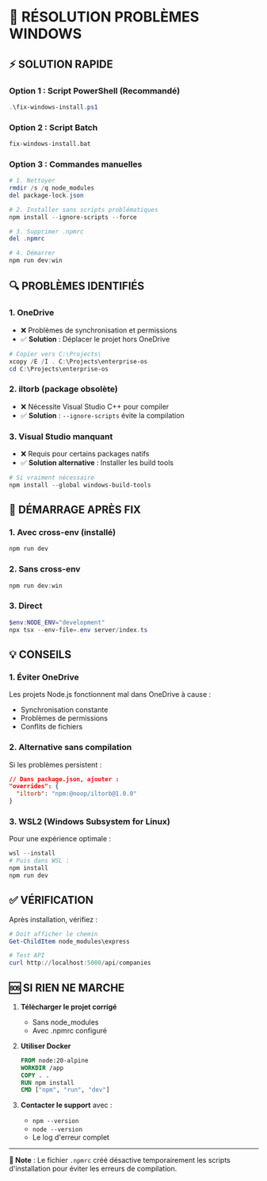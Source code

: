 # 🚨 RÉSOLUTION PROBLÈMES WINDOWS

## ⚡ SOLUTION RAPIDE

### Option 1 : Script PowerShell (Recommandé)
```powershell
.\fix-windows-install.ps1
```

### Option 2 : Script Batch
```cmd
fix-windows-install.bat
```

### Option 3 : Commandes manuelles
```powershell
# 1. Nettoyer
rmdir /s /q node_modules
del package-lock.json

# 2. Installer sans scripts problématiques
npm install --ignore-scripts --force

# 3. Supprimer .npmrc
del .npmrc

# 4. Démarrer
npm run dev:win
```

## 🔍 PROBLÈMES IDENTIFIÉS

### 1. **OneDrive** 
- ❌ Problèmes de synchronisation et permissions
- ✅ **Solution** : Déplacer le projet hors OneDrive
```powershell
# Copier vers C:\Projects\
xcopy /E /I . C:\Projects\enterprise-os
cd C:\Projects\enterprise-os
```

### 2. **iltorb** (package obsolète)
- ❌ Nécessite Visual Studio C++ pour compiler
- ✅ **Solution** : `--ignore-scripts` évite la compilation

### 3. **Visual Studio manquant**
- ❌ Requis pour certains packages natifs
- ✅ **Solution alternative** : Installer les build tools
```powershell
# Si vraiment nécessaire
npm install --global windows-build-tools
```

## 🚀 DÉMARRAGE APRÈS FIX

### 1. Avec cross-env (installé)
```powershell
npm run dev
```

### 2. Sans cross-env
```powershell
npm run dev:win
```

### 3. Direct
```powershell
$env:NODE_ENV="development"
npx tsx --env-file=.env server/index.ts
```

## 💡 CONSEILS

### 1. **Éviter OneDrive**
Les projets Node.js fonctionnent mal dans OneDrive à cause :
- Synchronisation constante
- Problèmes de permissions
- Conflits de fichiers

### 2. **Alternative sans compilation**
Si les problèmes persistent :
```json
// Dans package.json, ajouter :
"overrides": {
  "iltorb": "npm:@noop/iltorb@1.0.0"
}
```

### 3. **WSL2 (Windows Subsystem for Linux)**
Pour une expérience optimale :
```powershell
wsl --install
# Puis dans WSL :
npm install
npm run dev
```

## ✅ VÉRIFICATION

Après installation, vérifiez :
```powershell
# Doit afficher le chemin
Get-ChildItem node_modules\express

# Test API
curl http://localhost:5000/api/companies
```

## 🆘 SI RIEN NE MARCHE

1. **Télécharger le projet corrigé**
   - Sans node_modules
   - Avec .npmrc configuré

2. **Utiliser Docker**
   ```dockerfile
   FROM node:20-alpine
   WORKDIR /app
   COPY . .
   RUN npm install
   CMD ["npm", "run", "dev"]
   ```

3. **Contacter le support** avec :
   - `npm --version`
   - `node --version` 
   - Le log d'erreur complet

---

**📌 Note** : Le fichier `.npmrc` créé désactive temporairement les scripts d'installation pour éviter les erreurs de compilation.